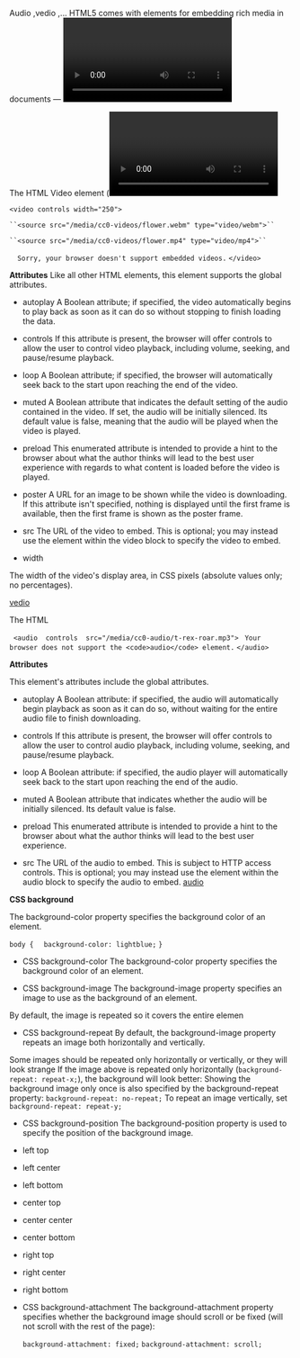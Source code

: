 Audio ,vedio ,...
HTML5 comes with elements for embedding rich media in documents — <video> and <audio> — which in turn come with their own APIs for controlling playback, seeking, etc. This article shows you how to do common tasks such as creating custom playback controls.
  
  The HTML Video element (<video>) embeds a media player which supports video playback into the document. You can use <video> for audio content as well, but the <audio> element may provide a more appropriate user experience.


``<video controls width="250">``

    ``<source src="/media/cc0-videos/flower.webm" type="video/webm">``

    ``<source src="/media/cc0-videos/flower.mp4" type="video/mp4">``

  ``  Sorry, your browser doesn't support embedded videos.``
``</video>``


**Attributes**
Like all other HTML elements, this element supports the global attributes.

+ autoplay
A Boolean attribute; if specified, the video automatically begins to play back as soon as it can do so without stopping to finish loading the data.

+ controls
If this attribute is present, the browser will offer controls to allow the user to control video playback, including volume, seeking, and pause/resume playback.

+ loop
A Boolean attribute; if specified, the browser will automatically seek back to the start upon reaching the end of the video.
+ muted
A Boolean attribute that indicates the default setting of the audio contained in the video. If set, the audio will be initially silenced. Its default value is false, meaning that the audio will be played when the video is played.

+ preload
This enumerated attribute is intended to provide a hint to the browser about what the author thinks will lead to the best user experience with regards to what content is loaded before the video is played.

+ poster
A URL for an image to be shown while the video is downloading. If this attribute isn't specified, nothing is displayed until the first frame is available, then the first frame is shown as the poster frame.

+ src
The URL of the video to embed. This is optional; you may instead use the <source> element within the video block to specify the video to embed.
+ width

The width of the video's display area, in CSS pixels (absolute values only; no percentages).

[vedio  ](https://developer.mozilla.org/en-US/docs/Web/HTML/Element/video)


The HTML <audio> element is used to embed sound content in documents. It may contain one or more audio sources, represented using the src attribute or the <source> element: the browser will choose the most suitable one.
  
  `` <audio  controls  src="/media/cc0-audio/t-rex-roar.mp3">``
           `` Your browser does not support the
            <code>audio</code> element.``
``</audio>``


**Attributes**

This element's attributes include the global attributes.

+ autoplay
A Boolean attribute: if specified, the audio will automatically begin playback as soon as it can do so, without waiting for the entire audio file to finish downloading.

+ controls
If this attribute is present, the browser will offer controls to allow the user to control audio playback, including volume, seeking, and pause/resume playback.

+ loop
A Boolean attribute: if specified, the audio player will automatically seek back to the start upon reaching the end of the audio.
+ muted
A Boolean attribute that indicates whether the audio will be initially silenced. Its default value is false.
+ preload
This enumerated attribute is intended to provide a hint to the browser about what the author thinks will lead to the best user experience.

+ src
The URL of the audio to embed. This is subject to HTTP access controls. This is optional; you may instead use the <source> element within the audio block to specify the audio to embed.
[audio](https://developer.mozilla.org/en-US/docs/Web/HTML/Element/audio)


**CSS background**

The background-color property specifies the background color of an element.


``body {``
``  background-color: lightblue;``
``}``

- CSS background-color
The background-color property specifies the background color of an element.

- CSS background-image
The background-image property specifies an image to use as the background of an element.

By default, the image is repeated so it covers the entire elemen

- CSS background-repeat
By default, the background-image property repeats an image both horizontally and vertically.

Some images should be repeated only horizontally or vertically, or they will look strange
If the image above is repeated only horizontally (``background-repeat: repeat-x;``), the background will look better:
Showing the background image only once is also specified by the background-repeat property:  ``background-repeat: no-repeat;``
 To repeat an image vertically, set`` background-repeat: repeat-y;``

+ CSS background-position
The background-position property is used to specify the position of the background image.

- left top

- left center

- left bottom

- center top

- center center

- center bottom

- right top

- right center

- right bottom

+ CSS background-attachment
The background-attachment property specifies whether the background image should scroll or be fixed (will not scroll with the rest of the page):

  ``background-attachment: fixed;``
  ``background-attachment: scroll;``

